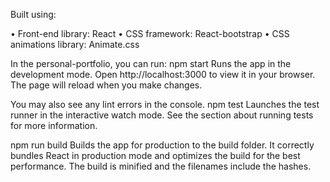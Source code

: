 Built using:

•	Front-end library: React
•	CSS framework: React-bootstrap
•	CSS animations library: Animate.css

In the personal-portfolio, you can run:
npm start
Runs the app in the development mode.
Open http://localhost:3000 to view it in your browser.
The page will reload when you make changes.

You may also see any lint errors in the console.
npm test
Launches the test runner in the interactive watch mode.
See the section about running tests for more information.

npm run build
Builds the app for production to the build folder.
It correctly bundles React in production mode and optimizes the build for the best performance.
The build is minified and the filenames include the hashes.

